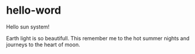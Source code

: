 # hello-word

Hello sun system!

Earth light is so beautifull. This remember me to the hot summer nights and journeys to the heart of moon.
